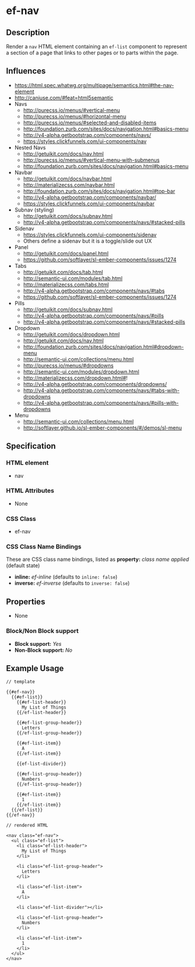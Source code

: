 # ef-nav

## Description

Render a `nav` HTML element containing an `ef-list` component to represent a section of a page that links to other pages
or to parts within the page.


## Influences

* https://html.spec.whatwg.org/multipage/semantics.html#the-nav-element
* http://caniuse.com/#feat=html5semantic
* Navs
  * http://purecss.io/menus/#vertical-menu
  * http://purecss.io/menus/#horizontal-menu
  * http://purecss.io/menus/#selected-and-disabled-items
  * http://foundation.zurb.com/sites/docs/navigation.html#basics-menu
  * http://v4-alpha.getbootstrap.com/components/navs/
  * https://styles.clickfunnels.com/ui-components/nav
* Nested Navs
  * http://getuikit.com/docs/nav.html
  * http://purecss.io/menus/#vertical-menu-with-submenus
  * http://foundation.zurb.com/sites/docs/navigation.html#basics-menu
* Navbar
  * http://getuikit.com/docs/navbar.html
  * http://materializecss.com/navbar.html
  * http://foundation.zurb.com/sites/docs/navigation.html#top-bar
  * http://v4-alpha.getbootstrap.com/components/navbar/
  * https://styles.clickfunnels.com/ui-components/navbar
* Subnav (styling)
  * http://getuikit.com/docs/subnav.html
  * http://v4-alpha.getbootstrap.com/components/navs/#stacked-pills
* Sidenav
  * https://styles.clickfunnels.com/ui-components/sidenav
  * Others define a sidenav but it is a toggle/slide out UX
* Panel
  * http://getuikit.com/docs/panel.html
  * https://github.com/softlayer/sl-ember-components/issues/1274
* Tabs
  * http://getuikit.com/docs/tab.html
  * http://semantic-ui.com/modules/tab.html
  * http://materializecss.com/tabs.html
  * http://v4-alpha.getbootstrap.com/components/navs/#tabs
  * https://github.com/softlayer/sl-ember-components/issues/1274
* Pills
  * http://getuikit.com/docs/subnav.html
  * http://v4-alpha.getbootstrap.com/components/navs/#pills
  * http://v4-alpha.getbootstrap.com/components/navs/#stacked-pills
* Dropdown
  * http://getuikit.com/docs/dropdown.html
  * http://getuikit.com/docs/nav.html
  * http://foundation.zurb.com/sites/docs/navigation.html#dropdown-menu
  * http://semantic-ui.com/collections/menu.html
  * http://purecss.io/menus/#dropdowns
  * http://semantic-ui.com/modules/dropdown.html
  * http://materializecss.com/dropdown.html#!
  * http://v4-alpha.getbootstrap.com/components/dropdowns/
  * http://v4-alpha.getbootstrap.com/components/navs/#tabs-with-dropdowns
  * http://v4-alpha.getbootstrap.com/components/navs/#pills-with-dropdowns
* Menu
  * http://semantic-ui.com/collections/menu.html
  * http://softlayer.github.io/sl-ember-components/#/demos/sl-menu


## Specification

### HTML element

* nav


### HTML Attributes

* None


### CSS Class

* ef-nav


### CSS Class Name Bindings

These are CSS class name bindings, listed as **property:** *class name applied* (default state)

* **inline:** *ef-inline* (defaults to `inline: false`)
* **inverse:** *ef-inverse* (defaults to `inverse: false`)


## Properties

* None


### Block/Non Block support

* **Block support:** *Yes*
* **Non-Block support:** *No*


## Example Usage

```
// template

{{#ef-nav}}
  {{#ef-list}}
    {{#ef-list-header}}
      My List of Things
    {{/ef-list-header}}

    {{#ef-list-group-header}}
      Letters
    {{/ef-list-group-header}}

    {{#ef-list-item}}
      A
    {{/ef-list-item}}

    {{ef-list-divider}}

    {{#ef-list-group-header}}
      Numbers
    {{/ef-list-group-header}}

    {{#ef-list-item}}
      1
    {{/ef-list-item}}
  {{/ef-list}}
{{/ef-nav}}

// rendered HTML

<nav class="ef-nav">
  <ul class="ef-list">
    <li class="ef-list-header">
      My List of Things
    </li>

    <li class="ef-list-group-header">
      Letters
    </li>

    <li class="ef-list-item">
      A
    </li>

    <li class="ef-list-divider"></li>

    <li class="ef-list-group-header">
      Numbers
    </li>

    <li class="ef-list-item">
      1
    </li>
  </ul>
</nav>
```
